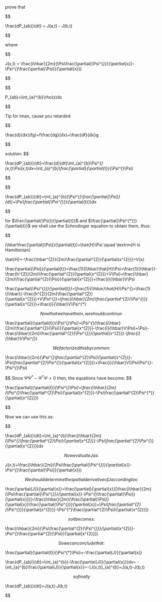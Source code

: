 
prove that

$$

\frac{dP_{ab}}{dt} = J(a,t) - J(b,t)

$$


where

$$

J(x,t) = \frac{i\hbar}{2m}(\Psi\frac{\partial{\Psi^{*}}}{\partial{x}}-\Psi^{*}\frac{\partial{\Psi}}{\partial{x}})

$$

  
$$

P_{ab}=\int_{a}^{b}\rho(x)dx

$$

Tip for Iman, cause you retarded

$$

\frac{d}{dx}(fg)=f\frac{dg}{dx}+\frac{df}{dx}g

$$

solution:
$$

\frac{dP_{ab}}{dt}=\frac{d}{dt}\int_{a}^{b}\Psi^{*}(x,t)\Psi(x,t)dx=\int_{a}^{b}\frac{\partial}{\partial{t}}(\Psi^{*}\Psi)

$$

$$

\frac{dP_{ab}}{dt}=\int_{a}^{b}(\Psi^{*}\frac{\partial{\Psi}}{dt}+\Psi\frac{\partial{\Psi^{*}}}{\partial{t}})dx

$$

for $\frac{\partial{\Psi}}{\partial{t}}$ and $\frac{\partial{\Psi^{*}}}{\partial{t}}$ we shall use the Schrodinger equation to obtain them, thus:

$$

i\hbar\frac{\partial{\Psi}}{\partial{t}}=\hat{H}\Psi \quad \textrm{H is Hamiltonian}

$$
$$

\hat{H}=-\frac{\hbar^{2}}{2m}\frac{\partial^{2}}{\partial{x^{2}}}+V(x)

$$
$$

\frac{\partial{\Psi}}{\partial{t}}=\frac{1}{i\hbar}\hat{H}\Psi=\frac{1}{i\hbar}(-\frac{h^{2}}{2m}\frac{\partial^{2}}{\partial{x^{2}}}+V\Psi)=\frac{i\hbar}{2m}\frac{\partial^{2}{\Psi}}{\partial{x^{2}}}+\frac{i}{\hbar}V\Psi

$$
$$

\frac{\partial{\Psi^{*}}}{\partial{t}}=\frac{1}{i\hbar}\hat{H}\Psi^{*}=\frac{1}{i\hbar}(-\frac{h^{2}}{2m}\frac{\partial^{2}}{\partial{x^{2}}}+V\Psi^{*})=\frac{i\hbar}{2m}\frac{\partial^{2}{\Psi^{*}}}{\partial{x^{2}}}+\frac{i}{\hbar}V\Psi^{*}

$$
Now that we have them, we should continue:
$$

\frac{\partial}{\partial{t}}(\Psi^{*}\Psi)=\Psi^{*}(\frac{i\hbar}{2m}\frac{\partial^{2}{\Psi}}{\partial{x^{2}}}-\frac{i}{\hbar}V\Psi)+\Psi(-\frac{i\hbar}{2m}\frac{\partial^{2}{\Psi^{*}}}{\partial{x^{2}}}-\frac{i}{\hbar}V\Psi^{*})

$$
We factorized this by common:
$$

\frac{i\hbar}{2m}(\Psi^{*}\frac{\partial^{2}\Psi}{\partial{x^{2}}}-\Psi\frac{\partial^{2}\Psi^{*}}{\partial{x^{2}}})+\frac{i}{\hbar}V(\Psi\Psi^{*}-\Psi^{*}\Psi)

$$
Since $\Psi\Psi^{*}-\Psi^{*}\Psi=0$ then, the equations have become:
$$

\frac{\partial}{\partial{t}}(\Psi^{*}\Psi)=\frac{i\hbar}{2m}(\Psi^{*}\frac{\partial^{2}\Psi}{\partial{x^{2}}}-\Psi\frac{\partial^{2}\Psi^{*}}{\partial{x^{2}}})

$$

  

Now we can use this as:

  

$$

\frac{dP_{ab}}{dt}=\int_{a}^{b}\frac{i\hbar}{2m}(\Psi^{*}\frac{\partial^{2}\Psi}{\partial{x^{2}}}-\Psi\frac{\partial^{2}\Psi^{*}}{\partial{x^{2}}})dx

$$
Now evaluate J as:
$$

J(x,t)=\frac{i\hbar}{2m}(\Psi\frac{\partial{\Psi^{*}}}{\partial{x}}-\Psi^{*}\frac{\partial{\Psi}}{\partial{x}})

$$
We should determine the spatial derivative of J according to x:
$$

\frac{\partial{J}}{\partial{x}}=\frac{\partial}{\partial{x}}[\frac{i\hbar}{2m}(\Psi\frac{\partial{\Psi^{*}}}{\partial{x}}-\Psi^{*}\frac{\partial{\Psi}}{\partial{x}})]=\frac{i\hbar}{2m}(\frac{\partial{\Psi}}{\partial{x}}\frac{\partial{\Psi^{*}}}{\partial{x}}+\Psi\frac{\partial^{2}{\Psi^{*}}}{\partial{x^{2}}}-\Psi^{*}\frac{\partial^{2}\Psi}{\partial{x^{2}}})

$$
so it becomes:
$$

\frac{i\hbar}{2m}(\Psi\frac{\partial^{2}{\Psi^{*}}}{\partial{x^{2}}}-\Psi^{*}\frac{\partial^{2}{\Psi}}{\partial{x^{2}}})

$$
So we can conclude that:
$$

\frac{\partial}{\partial{t}}(\Psi^{*}\Psi)=-\frac{\partial{J}}{\partial{x}}

$$
$$

\frac{dP_{ab}}{dt}=\int_{a}^{b}(-\frac{\partial{J}}{\partial{x}})dx= -\int_{a}^{b}\frac{\partial{J}}{\partial{x}}=-[J(x,t)]_{a}^{b}=J(a,t)-J(b,t)

$$
so finally
$$

\frac{dP_{ab}}{dt}=J(a,t)-J(b,t)

$$